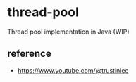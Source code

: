 # thread-pool

Thread pool implementation in Java (WIP)

## reference

- https://www.youtube.com/@trustinlee

